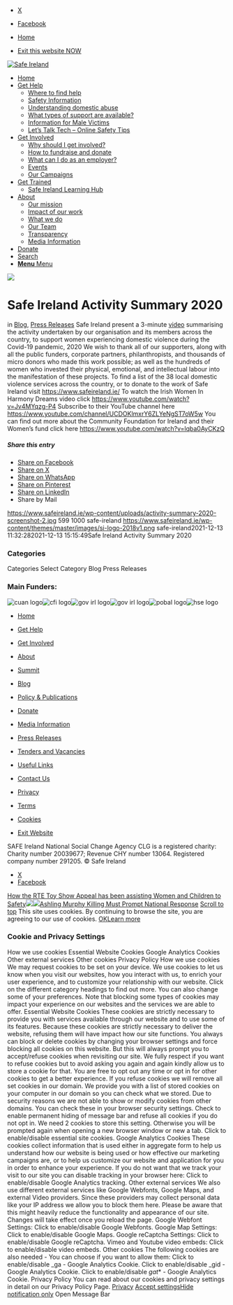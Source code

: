   * [X](https://twitter.com/SAFEIreland "X")
  * [Facebook](https://www.facebook.com/safe.ireland "Facebook")


  * [Home](https://www.safeireland.ie/)
  * [Exit this website NOW](https://www.google.ie/)


[![Safe Ireland](https://www.safeireland.ie/wp-content/themes/master/images/si-logo-2018v1.png)](https://www.safeireland.ie/)
  * [Home](https://www.safeireland.ie/)
  * [Get Help](https://www.safeireland.ie/get-help/)
    * [Where to find help](https://www.safeireland.ie/get-help/where-to-find-help/)
    * [Safety Information](https://www.safeireland.ie/get-help/safety-information/)
    * [Understanding domestic abuse](https://www.safeireland.ie/get-help/understanding-domestic-abuse/)
    * [What types of support are available?](https://www.safeireland.ie/get-help/what-types-of-support-are-available/)
    * [Information for Male Victims](https://www.safeireland.ie/get-help/information-for-male-victims/)
    * [Let’s Talk Tech – Online Safety Tips](https://www.safeireland.ie/lets-talk-tech-online-safety-tips/)
  * [Get Involved](https://www.safeireland.ie/get-involved/)
    * [Why should I get involved?](https://www.safeireland.ie/get-involved/why-should-i-get-involved/)
    * [How to fundraise and donate](https://www.safeireland.ie/get-involved/how-to-fundraise-and-donate/)
    * [What can I do as an employer?](https://www.safeireland.ie/get-involved/what-can-i-do-as-an-employer/)
    * [Events](https://www.safeireland.ie/get-involved/events/)
    * [Our Campaigns](https://www.safeireland.ie/get-involved/our-campaigns/)
  * [Get Trained](https://www.safeireland.ie/safe-ireland-activity-summary-2020/)
    * [Safe Ireland Learning Hub](https://www.safeireland.ie/safe-ireland-learning-hub/)
  * [About](https://www.safeireland.ie/about/)
    * [Our mission](https://www.safeireland.ie/about/our-mission/)
    * [Impact of our work](https://www.safeireland.ie/about/impact-of-our-work/)
    * [What we do](https://www.safeireland.ie/about/what-we-do/)
    * [Our Team](https://www.safeireland.ie/about/our-team/)
    * [Transparency](https://www.safeireland.ie/about/transparency/)
    * [Media Information](https://www.safeireland.ie/about/media-information/)
  * [Donate](https://www.safeireland.ie/get-involved/how-to-fundraise-and-donate/)
  * [Search](https://www.safeireland.ie/safe-ireland-activity-summary-2020/?s=)
  * [ **Menu** Menu ](https://www.safeireland.ie/safe-ireland-activity-summary-2020/)


[![](https://www.safeireland.ie/wp-content/uploads/activity-summary-2020-screenshot-2-845x500.jpg)](https://www.safeireland.ie/wp-content/uploads/activity-summary-2020-screenshot-2.jpg "activity-summary-2020-screenshot-\(2\)")
# Safe Ireland Activity Summary 2020
in [Blog](https://www.safeireland.ie/category/blog/), [Press Releases](https://www.safeireland.ie/category/press-releases/)
Safe Ireland present a 3-minute [video](https://www.youtube.com/watch?v=AuSOdKAwqk8) summarising the activity undertaken by our organisation and its members across the country, to support women experiencing domestic violence during the Covid-19 pandemic, 2020
We wish to thank all of our supporters, along with all the public funders, corporate partners, philanthropists, and thousands of micro donors who made this work possible; as well as the hundreds of women who invested their physical, emotional, and intellectual labour into the manifestation of these projects.
To find a list of the 38 local domestic violence services across the country, or to donate to the work of Safe Ireland visit <https://www.safeireland.ie/>
To watch the Irish Women In Harmony Dreams video click <https://www.youtube.com/watch?v=Jv4MYqzg-P4>
Subscribe to their YouTube channel here <https://www.youtube.com/channel/UCDOKlmxrY6ZLYeNgST7oW5w>
You can find out more about the Community Foundation for Ireland and their Women’s fund click here <https://www.youtube.com/watch?v=lqba0AyCKzQ>
##### Share this entry
  * [Share on Facebook](https://www.facebook.com/sharer.php?u=https://www.safeireland.ie/safe-ireland-activity-summary-2020/&t=Safe%20Ireland%20Activity%20Summary%202020)
  * [Share on X](https://twitter.com/share?text=Safe%20Ireland%20Activity%20Summary%202020&url=https://www.safeireland.ie/?p=8774)
  * [Share on WhatsApp](https://api.whatsapp.com/send?text=https://www.safeireland.ie/safe-ireland-activity-summary-2020/)
  * [Share on Pinterest](https://pinterest.com/pin/create/button/?url=https%3A%2F%2Fwww.safeireland.ie%2Fsafe-ireland-activity-summary-2020%2F&description=Safe%20Ireland%20Activity%20Summary%202020&media=https%3A%2F%2Fwww.safeireland.ie%2Fwp-content%2Fuploads%2Factivity-summary-2020-screenshot-2-705x422.jpg)
  * [Share on LinkedIn](https://linkedin.com/shareArticle?mini=true&title=Safe%20Ireland%20Activity%20Summary%202020&url=https://www.safeireland.ie/safe-ireland-activity-summary-2020/)
  * Share by Mail


https://www.safeireland.ie/wp-content/uploads/activity-summary-2020-screenshot-2.jpg 599 1000 safe-ireland https://www.safeireland.ie/wp-content/themes/master/images/si-logo-2018v1.png safe-ireland2021-12-13 11:32:282021-12-13 15:15:49Safe Ireland Activity Summary 2020
### Categories
Categories Select Category Blog Press Releases
### Main Funders:
![cuan logo](https://www.safeireland.ie/wp-content/uploads/logo-cuan.png)![cfi logo](https://www.safeireland.ie/wp-content/uploads/logo-cfi.png)![gov irl logo](https://www.safeireland.ie/wp-content/uploads/logo-goi2.png)![gov irl logo](https://www.safeireland.ie/wp-content/uploads/logo-doj.png)![pobal logo](https://www.safeireland.ie/wp-content/uploads/logo-pobal.png)![hse logo](https://www.safeireland.ie/wp-content/uploads/logo-hse.png)
  * [Home](https://www.safeireland.ie/)
  * [Get Help](https://www.safeireland.ie/get-help/)
  * [Get Involved](https://www.safeireland.ie/get-involved/)
  * [About](https://www.safeireland.ie/about/)
  * [Summit](https://www.safeireland.ie/?page_id=3620)
  * [Blog](https://www.safeireland.ie/blog/)


  * [Policy & Publications](https://www.safeireland.ie/policy-publications/)
  * [Donate](https://www.safeireland.ie/get-involved/how-to-fundraise-and-donate/)
  * [Media Information](https://www.safeireland.ie/about/media-information/)
  * [Press Releases](https://www.safeireland.ie/about/media-information/press-releases/)
  * [Tenders and Vacancies](https://www.safeireland.ie/tenders-and-vacancies/)
  * [Useful Links](https://www.safeireland.ie/links/)


  * [Contact Us](https://www.safeireland.ie/contact-us/)
  * [Privacy](https://www.safeireland.ie/privacy/)
  * [Terms](https://www.safeireland.ie/terms/)
  * [Cookies](https://www.safeireland.ie/cookies/)
  * [Exit Website](https://www.google.ie)


SAFE Ireland National Social Change Agency CLG is a registered charity: Charity number 20039677; Revenue CHY number 13064. Registered company number 291205.
© Safe Ireland 
  * [X](https://twitter.com/SAFEIreland "X")
  * [Facebook](https://www.facebook.com/safe.ireland "Facebook")


[How the RTE Toy Show Appeal has been assisting Women and Children to Safety![](https://www.safeireland.ie/wp-content/uploads/toy-show-collage-4-80x80.jpg)](https://www.safeireland.ie/how-the-rte-toy-show-appeal-has-been-assisting-women-and-children-to-safety/)[![](https://www.safeireland.ie/wp-content/uploads/Ashling-80x80.jpg)Ashling Murphy Killing Must Prompt National Response](https://www.safeireland.ie/ashling-murphy-killing-must-prompt-national-response/)
[Scroll to top](https://www.safeireland.ie/safe-ireland-activity-summary-2020/#top "Scroll to top")
This site uses cookies. By continuing to browse the site, you are agreeing to our use of cookies.
[OK](https://www.safeireland.ie/safe-ireland-activity-summary-2020/)[Learn more](https://www.safeireland.ie/safe-ireland-activity-summary-2020/)
### Cookie and Privacy Settings
How we use cookies
Essential Website Cookies
Google Analytics Cookies
Other external services
Other cookies
Privacy Policy
How we use cookies
We may request cookies to be set on your device. We use cookies to let us know when you visit our websites, how you interact with us, to enrich your user experience, and to customize your relationship with our website. 
Click on the different category headings to find out more. You can also change some of your preferences. Note that blocking some types of cookies may impact your experience on our websites and the services we are able to offer.
Essential Website Cookies
These cookies are strictly necessary to provide you with services available through our website and to use some of its features.
Because these cookies are strictly necessary to deliver the website, refusing them will have impact how our site functions. You always can block or delete cookies by changing your browser settings and force blocking all cookies on this website. But this will always prompt you to accept/refuse cookies when revisiting our site.
We fully respect if you want to refuse cookies but to avoid asking you again and again kindly allow us to store a cookie for that. You are free to opt out any time or opt in for other cookies to get a better experience. If you refuse cookies we will remove all set cookies in our domain.
We provide you with a list of stored cookies on your computer in our domain so you can check what we stored. Due to security reasons we are not able to show or modify cookies from other domains. You can check these in your browser security settings.
Check to enable permanent hiding of message bar and refuse all cookies if you do not opt in. We need 2 cookies to store this setting. Otherwise you will be prompted again when opening a new browser window or new a tab.
Click to enable/disable essential site cookies.
Google Analytics Cookies
These cookies collect information that is used either in aggregate form to help us understand how our website is being used or how effective our marketing campaigns are, or to help us customize our website and application for you in order to enhance your experience.
If you do not want that we track your visit to our site you can disable tracking in your browser here:
Click to enable/disable Google Analytics tracking.
Other external services
We also use different external services like Google Webfonts, Google Maps, and external Video providers. Since these providers may collect personal data like your IP address we allow you to block them here. Please be aware that this might heavily reduce the functionality and appearance of our site. Changes will take effect once you reload the page.
Google Webfont Settings:
Click to enable/disable Google Webfonts.
Google Map Settings:
Click to enable/disable Google Maps.
Google reCaptcha Settings:
Click to enable/disable Google reCaptcha.
Vimeo and Youtube video embeds:
Click to enable/disable video embeds.
Other cookies
The following cookies are also needed - You can choose if you want to allow them:
Click to enable/disable _ga - Google Analytics Cookie.
Click to enable/disable _gid - Google Analytics Cookie.
Click to enable/disable _gat_* - Google Analytics Cookie.
Privacy Policy
You can read about our cookies and privacy settings in detail on our Privacy Policy Page. 
[Privacy](https://www.safeireland.ie/privacy/)
[Accept settings](https://www.safeireland.ie/safe-ireland-activity-summary-2020/ "Allow to use cookies, you always can modify used cookies and services")[Hide notification only](https://www.safeireland.ie/safe-ireland-activity-summary-2020/ "Do not allow to use cookies or services - some functionality on our site might not work as expected.")
Open Message Bar
